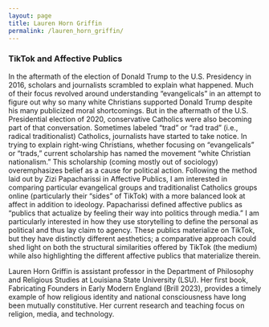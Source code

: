 ```yaml
---
layout: page
title: Lauren Horn Griffin
permalink: /lauren_horn_griffin/
---
```


<h3>TikTok and Affective Publics</h3>

<p>In the aftermath of the election of Donald Trump to the U.S. Presidency in 2016, scholars and journalists scrambled to explain what happened. Much of their focus revolved around understanding “evangelicals” in an attempt to figure out why so many white Christians supported Donald Trump despite his many publicized moral shortcomings. But in the aftermath of the U.S. Presidential election of 2020, conservative Catholics were also becoming part of that conversation. Sometimes labeled “trad” or “rad trad” (i.e., radical traditionalist) Catholics, journalists have started to take notice. In trying to explain right-wing Christians, whether focusing on “evangelicals” or “trads,” current scholarship has named the movement  “white Christian nationalism.” This scholarship (coming mostly out of sociology) overemphasizes belief as a cause for political action. Following the method laid out by Zizi Papacharissi in Affective Publics, I am interested in comparing particular evangelical groups and traditionalist Catholics groups online (particularly their “sides” of TikTok) with a more balanced look at affect in addition to ideology. Papacharissi defined affective publics as “publics that actualize by feeling their way into politics through media.” I am particularly interested in how they use storytelling to define the personal as political and thus lay claim to agency. These publics materialize on TikTok, but they have distinctly different aesthetics; a comparative approach could shed light on both the structural similarities offered by TikTok (the medium) while also highlighting the different affective publics that materialize therein.</p>

<p>Lauren Horn Griffin is assistant professor in the Department of Philosophy and Religious Studies at Louisiana State University (LSU). Her first book, Fabricating Founders in Early Modern England (Brill 2023), provides a timely example of how religious identity and national consciousness have long been mutually constitutive. Her current research and teaching focus on religion, media, and technology.</p>